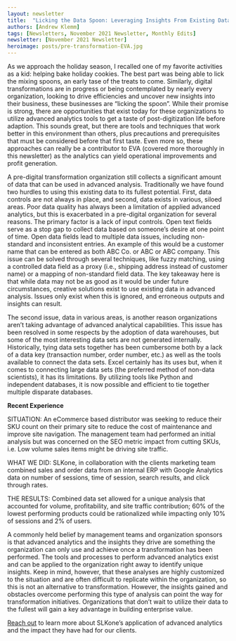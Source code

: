 ```yaml
---
layout: newsletter
title:  "Licking the Data Spoon: Leveraging Insights From Existing Data Before a Digital Transformation"
authors: [Andrew Klemm]
tags: [Newsletters, November 2021 Newsletter, Monthly Edits]
newsletter: [November 2021 Newsletter]
heroimage: posts/pre-transformation-EVA.jpg
---
```


As we approach the holiday season, I recalled one of my favorite activities as a kid: helping bake holiday cookies. The best part was being able to lick the mixing spoons, an early tase of the treats to come. Similarly, digital transformations are in progress or being contemplated by nearly every organization, looking to drive efficiencies and uncover new insights into their business, these businesses are “licking the spoon”. While their promise is strong, there are opportunities that exist today for these organizations to utilize advanced analytics tools to get a taste of post-digitization life before adaption. This sounds great, but there are tools and techniques that work better in this environment than others, plus precautions and prerequisites that must be considered before that first taste. Even more so, these approaches can really be a contributor to EVA (covered more thoroughly in this newsletter) as the analytics can yield operational improvements and profit generation. 

A pre-digital transformation organization still collects a significant amount of data that can be used in advanced analysis. Traditionally we have found two hurdles to using this existing data to its fullest potential. First, data controls are not always in place, and second, data exists in various, siloed areas. Poor data quality has always been a limitation of applied advanced analytics, but this is exacerbated in a pre-digital organization for several reasons. The primary factor is a lack of input controls. Open text fields serve as a stop gap to collect data based on someone’s desire at one point of time. Open data fields lead to multiple data issues, including non-standard and inconsistent entries. An example of this would be a customer name that can be entered as both ABC Co. or ABC or ABC company. This issue can be solved through several techniques, like fuzzy matching, using a controlled data field as a proxy (i.e., shipping address instead of customer name) or a mapping of non-standard field data. The key takeaway here is that while data may not be as good as it would be under future circumstances, creative solutions exist to use existing data in advanced analysis. Issues only exist when this is ignored, and erroneous outputs and insights can result.

The second issue, data in various areas, is another reason organizations aren’t taking advantage of advanced analytical capabilities. This issue has been resolved in some respects by the adoption of data warehouses, but some of the most interesting data sets are not generated internally. Historically, tying data sets together has been cumbersome both by a lack of a data key (transaction number, order number, etc.) as well as the tools available to connect the data sets. Excel certainly has its uses but, when it comes to connecting large data sets (the preferred method of non-data scientists), it has its limitations. By utilizing tools like Python and independent databases, it is now possible and efficient to tie together multiple disparate databases.

<div class="emphasis" markdown="1"> 
<strong>Recent Experience</strong><br>

SITUATION: An eCommerce based distributor was seeking to reduce their SKU count on their primary site to reduce the cost of maintenance and improve site navigation.  The management team had performed an initial analysis but was concerned on the SEO metric impact from cutting SKUs, i.e. Low volume sales items might be driving site traffic.

WHAT WE DID: SLKone, in collaboration with the clients marketing team combined sales and order data from an internal ERP with Google Analytics data on number of sessions, time of session, search results, and click through rates.    

THE RESULTS: Combined data set allowed for a unique analysis that accounted for volume, profitability, and site traffic contribution;  60% of the lowest performing products could be rationalized while impacting only 10% of sessions and 2% of users.
</div>

A commonly held belief by management teams and organization sponsors is that advanced analytics and the insights they drive are something the organization can only use and achieve once a transformation has been performed. The tools and processes to perform advanced analytics exist and can be applied to the organization right away to identify unique insights. Keep in mind, however, that these analyses are highly customized to the situation and are often difficult to replicate within the organization, so this is not an alternative to transformation. However, the insights gained and obstacles overcome performing this type of analysis can point the way for transformation initiatives. Organizations that don’t wait to utilize their data to the fullest will gain a key advantage in building enterprise value.

<a href="https://slkone.com/contact/">Reach out</a> to learn more about SLKone’s application of advanced analytics and the impact they have had for our clients.
